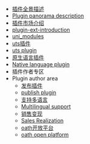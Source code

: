 * [插件全景描述](/plugin/README.md)
* [Plugin panorama description](/plugin/README.md)
* [插件市场介绍](/plugin/plugin-ext-introduction.md)
* [plugin-ext-introduction](/plugin/plugin-ext-introduction.md)
* [uni_modules](/plugin/uni_modules.md)
* [uts插件](uts-plugin.md)
* [uts plugin](uts-plugin.md)
* [原生语言插件](/plugin/native-plugin.md)
* [Native language plugin](/plugin/native-plugin.md)
* 插件作者专区
* Plugin author area
  * [发布插件](/plugin/publish.md)
  * [publish plugin](/plugin/publish.md)
  * [支持多语言](/plugin/language.md)
  * [Multilingual support](/plugin/language.md)
  * [销售变现](/plugin/sell.md)
  * [Sales Realization](/plugin/sell.md)
  * [oath开放平台](/plugin/oath.md)
  * [oath open platform](/plugin/oath.md)